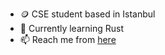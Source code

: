 

- 🪙 CSE student based in Istanbul
- 🌱 Currently learning Rust
- 📫 Reach me from [here]([y.at/🤘🚀🎰🔮])

